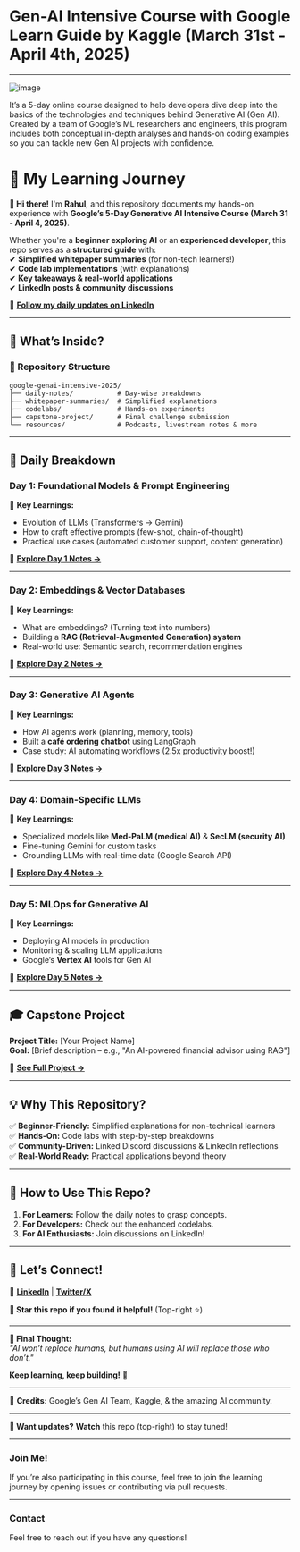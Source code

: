 

# Gen-AI Intensive Course with Google Learn Guide by Kaggle (March 31st - April 4th, 2025)
---
![image](https://github.com/user-attachments/assets/359e6f8b-b5a8-4cd6-bc52-e68531e79c07)

It’s a 5-day online course designed to help developers dive deep into the basics of the technologies and techniques behind Generative AI (Gen AI). Created by a team of Google’s ML researchers and engineers, this program includes both conceptual in-depth analyses and hands-on coding examples so you can tackle new Gen AI projects with confidence.

# **🚀 My Learning Journey**  

**👋 Hi there!** I'm **Rahul**, and this repository documents my hands-on experience with **Google’s 5-Day Generative AI Intensive Course (March 31 - April 4, 2025)**.  

Whether you're a **beginner exploring AI** or an **experienced developer**, this repo serves as a **structured guide** with:  
✔ **Simplified whitepaper summaries** (for non-tech learners!)  
✔ **Code lab implementations** (with explanations)  
✔ **Key takeaways & real-world applications**  
✔ **LinkedIn posts & community discussions**  

🔗 **[Follow my daily updates on LinkedIn](https://www.linkedin.com/in/rgundeti/)**  

---

## **📌 What’s Inside?**  

### **📂 Repository Structure**  
```
google-genai-intensive-2025/  
├── daily-notes/           # Day-wise breakdowns  
├── whitepaper-summaries/  # Simplified explanations  
├── codelabs/              # Hands-on experiments  
├── capstone-project/      # Final challenge submission  
└── resources/             # Podcasts, livestream notes & more  
```

---

## **📅 Daily Breakdown**  

### **Day 1: Foundational Models & Prompt Engineering**  
🔹 **Key Learnings:**  
- Evolution of LLMs (Transformers → Gemini)  
- How to craft effective prompts (few-shot, chain-of-thought)  
- Practical use cases (automated customer support, content generation)  

📂 **[Explore Day 1 Notes →](/day1-foundations)**  

---

### **Day 2: Embeddings & Vector Databases**  
🔹 **Key Learnings:**  
- What are embeddings? (Turning text into numbers)  
- Building a **RAG (Retrieval-Augmented Generation) system**  
- Real-world use: Semantic search, recommendation engines  

📂 **[Explore Day 2 Notes →](/day2-embeddings)**  

---

### **Day 3: Generative AI Agents**  
🔹 **Key Learnings:**  
- How AI agents work (planning, memory, tools)  
- Built a **café ordering chatbot** using LangGraph  
- Case study: AI automating workflows (2.5x productivity boost!)  

📂 **[Explore Day 3 Notes →](/day3-agents)**  

---

### **Day 4: Domain-Specific LLMs**  
🔹 **Key Learnings:**  
- Specialized models like **Med-PaLM (medical AI)** & **SecLM (security AI)**  
- Fine-tuning Gemini for custom tasks  
- Grounding LLMs with real-time data (Google Search API)  

📂 **[Explore Day 4 Notes →](/day4-domain-llms)**  

---

### **Day 5: MLOps for Generative AI**  
🔹 **Key Learnings:**  
- Deploying AI models in production  
- Monitoring & scaling LLM applications  
- Google’s **Vertex AI** tools for Gen AI  

📂 **[Explore Day 5 Notes →](/day5-mlops)**  

---

## **🎓 Capstone Project**  
**Project Title:** [Your Project Name]  
**Goal:** [Brief description – e.g., "An AI-powered financial advisor using RAG"]  

📂 **[See Full Project →](/capstone-project)**  

---

## **💡 Why This Repository?**  
✅ **Beginner-Friendly:** Simplified explanations for non-technical learners  
✅ **Hands-On:** Code labs with step-by-step breakdowns  
✅ **Community-Driven:** Linked Discord discussions & LinkedIn reflections  
✅ **Real-World Ready:** Practical applications beyond theory  

---

## **🚀 How to Use This Repo?**  
1. **For Learners:** Follow the daily notes to grasp concepts.  
2. **For Developers:** Check out the enhanced codelabs.  
3. **For AI Enthusiasts:** Join discussions on LinkedIn!  

---

## **📢 Let’s Connect!**  
🔗 **[LinkedIn](https://www.linkedin.com/in/rgundeti/)** | **[Twitter/X](https://x.com/almanacofrahul)**

**🌟 Star this repo if you found it helpful!** (Top-right ⭐)  


---  

**🎯 Final Thought:**  
*"AI won’t replace humans, but humans using AI will replace those who don’t."*  

**Keep learning, keep building!** 🚀  

---  

🔹 **Credits:** Google’s Gen AI Team, Kaggle, & the amazing AI community.  

---

**🔔 Want updates?** **Watch** this repo (top-right) to stay tuned!  

---
### **Join Me!**
If you’re also participating in this course, feel free to join the learning journey by opening issues or contributing via pull requests.

---

### **Contact**

Feel free to reach out if you have any questions!

